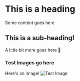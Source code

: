# This is a heading
Some content goes here
## This is a sub-heading!
A little bit more goes here 🦖
### Test Images go here
Here's an Image!
![Test Image](https://user-images.githubusercontent.com/2401223/182945849-f9d7faef-48d3-4ea3-8305-c9756097b1a9.png)
